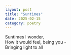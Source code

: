 ```yaml
---
layout: post
title: "Suntimes"
date: 2025-02-15
category: poetry
---
```


Suntimes I wonder,  
How it would feel, being you -  
Bringing light to all  

